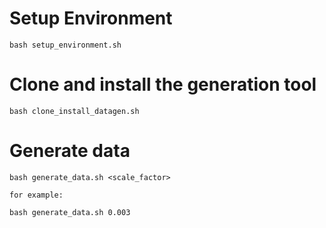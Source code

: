 # Setup Environment

```
bash setup_environment.sh  
```

# Clone and install the generation tool

```
bash clone_install_datagen.sh
```

# Generate data
```
bash generate_data.sh <scale_factor>

for example:

bash generate_data.sh 0.003
```